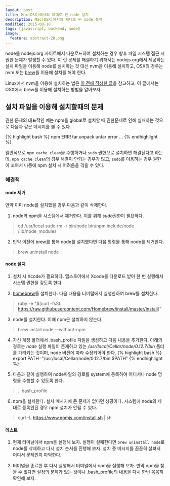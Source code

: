 ```yaml
---
layout: post
title: Mac(OSX)에서의 제대로 된 node 설치
description: Mac(OSX)에서의 제대로 된 node 설치
modified: 2015-08-18
tags: [javascript, backend, node]
image:
  feature: abstract-20.png
---
```


node를 nodejs.org 사이트에서 다운로드하여 설치하는 경우 향후 파일 시스템 접근 시 권한 문제가 발생할 수 있다. 이 런 문제를 해결하기 위해서는 nodejs.org에서 제공하는 설치 파일을 이용해 node를 설치하는 것 대신 nvm을 이용해 설치하고, OSX의 경우는 nvm 또는 [brew](http://brew.sh/)를 이용해 설치를 해야 한다.

Linux에서 nvm을 이용해 설치하는 법은 [이 전에 작성한 글](http://dakoostech.blogspot.kr/2015/02/nodejs-yeoman-bower-grunt-permission.html)을 참고하고, 이 글에서는 OSX에서 brew를 이용해 설치하는 방법을 알아보자.

## 설치 파일을 이용해 설치할때의 문제

권한 문제의 대표적인 예는 npm을 global로 설치할 때 권한문제로 인해 실패하는 것으로 다음과 같은 메시지를 볼 수 있다.

{% highlight bash %}
npm ERR! tar.unpack untar error ...
{% endhighlight %}

일반적으로 `npm cache clean`을 수행하거나 `sudo` 권한으로 설치하면 해결된다고 하는데, `npm cache clean`의 경우 해결이 안되는 경우가 많고, `sudo`를 이용하는 경우 권한이 꼬여서 나중에 npm 설치 시 어려움을 겪을 수 있다. 

### 해결책

#### node 제거 

만약 이미 node를 설치했을 경우 다음과 같이 삭제한다. 
1. node와 npm을 시스템에서 제거한다. 이를 위해 *sudo*권한이 필요하다. 
> cd /usr/local
> sudo rm -r bin/node bin/npm include/node /lib/node_modules

2. 만약 이전에 brew를 통해 node를 설치했다면 다음 명령을 통해 node를 제거한다. 
> brew uninstall node

#### node 설치 

1. 설치 시 Xcode가 필요하다. 앱스토어에서 Xcode를 다운로드 받아 한 번 실행해서 시스템 권한을 갖도록 한다. 

2. [homebrew](http://brew.sh/)를 설치한다. 다음 내용을 터미털에서 실행한하여 brew를 설치한다. 
> ruby -e "$(curl -fsSL https://raw.githubusercontent.com/Homebrew/install/master/install)"

3. node를 설치한다. 이때 npm은 설치하지 않는다. 
> brew install node --without-npm

4. 자신 계정 폴더에서 .bash_profile 파일을 생성하고 다음 내용을 추가한다.
아래의 경로는 *node* 실행 파일이 존재하고 있는 */usr/local/Cellar/node/0.12.7/bin* 폴더를 가리키는 것이며, node 버전에 따라 수정되어야 한다.
{% highlight bash %}
export PATH="/usr/local/Cellar/node/0.12.7/bin:$PATH"
{% endhighlight %}

5. 다음과 같이 실행하여 node파일의 경로를 system에 등록하여 어디서나 node 명령을 수행할 수 있도록 한다.
>. .bash_profile 

6. npm을 설치한다. 설치 메시지에 큰 문제가 없다면 성공이다. 시스템에 node의 제대로 등록안된 경우 npm 설치가 안될 수 있다.  
> curl -L https://www.npmjs.com/install.sh | sh

#### 테스트

1. 현재 터미널에서 npm을 실행해 보자. 실행이 실패한다면 `brew uninstall node`로 node를 삭제하고 다시 설치 순서를 진행해 보자. 설치 중 메시지를 꼼꼼히 살펴서 어디서 문제인지 파악한다. 

2. 터미널을 종료한 후 다시 실행해서 터미널에서 npm을 실행해 보자. 만약 npm을 찾을 수 없다면 설정의 문제가 있는 것이니 .bash_profile의 내용을 다시 한번 꼼꼼히 확인해 보자. 

